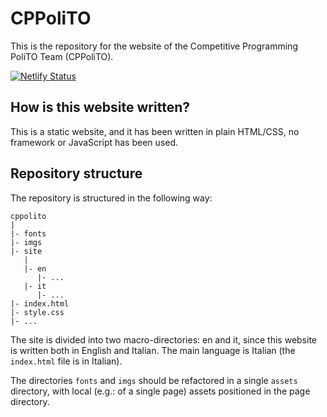 # CPPoliTO

This is the repository for the website of the Competitive Programming PoliTO
Team (CPPoliTO).

[![Netlify Status](https://api.netlify.com/api/v1/badges/eab5a36d-d612-4909-bee9-e8fac540987e/deploy-status)](https://app.netlify.com/sites/cppolito/deploys)

## How is this website written?

This is a static website, and it has been written in plain HTML/CSS, no
framework or JavaScript has been used.

## Repository structure

The repository is structured in the following way:

```
cppolito
|
|- fonts
|- imgs
|- site
   |
   |- en
      |- ...
   |- it
      |- ...
|- index.html
|- style.css
|- ...
```

The site is divided into two macro-directories: en and it, since this website is
written both in English and Italian. The main language is Italian (the
`index.html` file is in Italian).

The directories `fonts` and `imgs` should be refactored in a single `assets`
directory, with local (e.g.: of a single page) assets positioned in the page
directory.
